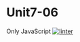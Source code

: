 # Unit7-06
Only JavaScript
[![linter](https://github.com/Dania-Liu/Unit7-06/workflows/linter/badge.svg)](https://github.com/marketplace/actions/super-linter)

